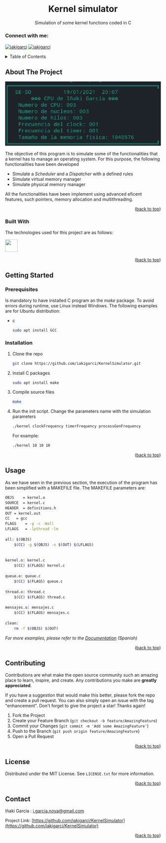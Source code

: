 <div id="top"></div>

<br />
<div align="center">

  <h1 align="center">Kernel simulator</h1>

  <p align="center">
    Simulation of some kernel functions coded in C
    <br />
    <!--<br />
    <br />
    <a href="https://github.com/othneildrew/Best-README-Template">View Demo</a>
    ·
    <a href="https://github.com/othneildrew/Best-README-Template/issues">Report Bug</a>
    ·
    <a href="https://github.com/othneildrew/Best-README-Template/issues">Request Feature</a>-->
  </p>
  <h3 align="left">Connect with me:</h3>
    <p align="left">
    <a href="https://www.linkedin.com/in/iakigarcia" target="blank"><img align="center" src="https://raw.githubusercontent.com/rahuldkjain/github-profile-readme-generator/master/src/images/icons/Social/linked-in-alt.svg" alt="iakigarci" height="30" width="40" /></a>
    <a href="https://es.stackoverflow.com/users/158274/iakigarci" target="blank"><img align="center" src="https://raw.githubusercontent.com/rahuldkjain/github-profile-readme-generator/master/src/images/icons/Social/stack-overflow.svg" alt="iakigarci" height="30" width="40" /></a>
    </p>
</div>



<!-- TABLE OF CONTENTS -->
<details>
  <summary>Table of Contents</summary>
  <ol>
    <li>
      <a href="#about-the-project">About The Project</a>
      <ul>
        <li><a href="#built-with">Built With</a></li>
      </ul>
    </li>
    <li>
      <a href="#getting-started">Getting Started</a>
      <ul>
        <li><a href="#prerequisites">Prerequisites</a></li>
        <li><a href="#installation">Installation</a></li>
      </ul>
    </li>
    <li><a href="#usage">Usage</a></li>
    <li><a href="#contributing">Contributing</a></li>
    <li><a href="#license">License</a></li>
    <li><a href="#contact">Contact</a></li>
  </ol>
</details>



<!-- ABOUT THE PROJECT -->
## About The Project

<p align="center">
    <img src="kernel_example.PNG">
</p>

The objective of this program is to simulate some of the functionalities that a kernel has to manage an operating system. For this purpose, the following functionalities have been developed

- Simulate a _Scheduler_ and a _Dispatcher_ with a defined rules
- Simulate virtual memory manager
- Simulate physical memory manager

All the functionalities have been implement using advanced eficent features, such pointers, memory allocation and multithreading. 

<p align="right">(<a href="#top">back to top</a>)</p>


### Built With

The technologies used for this project are as follows:
<p align="left">
<!-- https://devicon.dev/ -->
  
<!-- AWS <img src="https://cdn.jsdelivr.net/gh/devicons/devicon/icons/amazonwebservices/amazonwebservices-original.svg" width="40" height="40"/>-->
<!-- BASH <img src="https://cdn.jsdelivr.net/gh/devicons/devicon/icons/bash/bash-original.svg" width="40" height="40"/>-->     
<!-- DOCKER <img src="https://cdn.jsdelivr.net/gh/devicons/devicon/icons/docker/docker-original.svg" width="40" height="40"/>-->
<!-- KUBERNETS  <img src="https://cdn.jsdelivr.net/gh/devicons/devicon/icons/kubernetes/kubernetes-plain.svg" width="40" height="40"/>-->
<!-- JAVA <img src="https://cdn.jsdelivr.net/gh/devicons/devicon/icons/java/java-original.svg" width="40" height="40"/>-->
<!-- JS <img src="https://cdn.jsdelivr.net/gh/devicons/devicon/icons/javascript/javascript-original.svg" width="40" height="40"/>-->
<!-- Node <img src="https://cdn.jsdelivr.net/gh/devicons/devicon/icons/nodejs/nodejs-original.svg" width="40" height="40"/>-->
<!-- EX <img src="https://cdn.jsdelivr.net/gh/devicons/devicon/icons/express/express-original.svg" width="40" height="40"/>-->
<!-- TS <img src="https://cdn.jsdelivr.net/gh/devicons/devicon/icons/typescript/typescript-original.svg" width="40" height="40"/>-->
<!-- React <img src="https://cdn.jsdelivr.net/gh/devicons/devicon/icons/react/react-original.svg" width="40" height="40"/>-->
<!-- Mongo <img src="https://cdn.jsdelivr.net/gh/devicons/devicon/icons/mongodb/mongodb-original.svg" width="40" height="40"/>-->
<!-- PYTHON <img src="https://cdn.jsdelivr.net/gh/devicons/devicon/icons/python/python-original.svg" width="40" height="40"/>-->
<img src="https://cdn.jsdelivr.net/gh/devicons/devicon/icons/c/c-original.svg" width="40" height="40"/>
<!--  <img src="" width="40" height="40"/>-->
<!--  <img src="" width="40" height="40"/>-->
<!--  <img src="" width="40" height="40"/>-->
<!--  <img src="" width="40" height="40"/>-->
</p>      

<p align="right">(<a href="#top">back to top</a>)</p>


<!-- GETTING STARTED -->
## Getting Started



### Prerequisites

Is mandatory to have installed C program an the _make_ package. To avoid errors during runtime, use Linux instead Windows. The following examples are for Ubuntu distribution:
* c
  ```sh
  sudo apt install GCC
  ```
### Installation

1. Clone the repo
   ```sh
   git clone https://github.com/iakigarci/KernelSimulator.git
   ```
2. Install C packages
   ```sh
   sudo apt install make
   ```
3. Compile source files
   ```sh
   make
   ```
4. Run the init script. Change the parameters name with the simulation parameters
   ```sh
   ./kernel clockFrequency timerFrequency processGenFrequency
   ```
   For example:
   ```sh
   ./kernel 10 10 10
   ```

<p align="right">(<a href="#top">back to top</a>)</p>



<!-- USAGE EXAMPLES -->
## Usage

As we have seen in the previous section, the execution of the program has been simplified with a MAKEFILE file. The MAKEFILE parameters are:

```sh
OBJS	= kernel.o 
SOURCE	= kernel.c 
HEADER	= definitions.h 
OUT	= kernel.out
CC	 = gcc
FLAGS	 = -g -c -Wall
LFLAGS	 = -lpthread -lm

all: $(OBJS)
	$(CC) -g $(OBJS) -o $(OUT) $(LFLAGS)


kernel.o: kernel.c
	$(CC) $(FLAGS) kernel.c 

queue.o: queue.c
	$(CC) $(FLAGS) queue.c 

thread.o: thread.c
	$(CC) $(FLAGS) thread.c 

mensajes.o: mensajes.c
	$(CC) $(FLAGS) mensajes.c 

clean:
	rm -f $(OBJS) $(OUT)
```


_For more examples, please refer to the [Documentation](Proyecto_SO_IGarcia.pdf) (Spanish)_

<p align="right">(<a href="#top">back to top</a>)</p>



<!-- ROADMAP -->
<!--## Roadmap

- [x] Add Changelog
- [x] Add back to top links
- [ ] Add Additional Templates w/ Examples
- [ ] Add "components" document to easily copy & paste sections of the readme
- [ ] Multi-language Support
    - [ ] Chinese
    - [ ] Spanish

See the [open issues](https://github.com/othneildrew/Best-README-Template/issues) for a full list of proposed features (and known issues).

<p align="right">(<a href="#top">back to top</a>)</p>-->



<!-- CONTRIBUTING -->
## Contributing

Contributions are what make the open source community such an amazing place to learn, inspire, and create. Any contributions you make are **greatly appreciated**.

If you have a suggestion that would make this better, please fork the repo and create a pull request. You can also simply open an issue with the tag "enhancement".
Don't forget to give the project a star! Thanks again!

1. Fork the Project
2. Create your Feature Branch (`git checkout -b feature/AmazingFeature`)
3. Commit your Changes (`git commit -m 'Add some AmazingFeature'`)
4. Push to the Branch (`git push origin feature/AmazingFeature`)
5. Open a Pull Request

<p align="right">(<a href="#top">back to top</a>)</p>



<!-- LICENSE -->
## License

Distributed under the MIT License. See `LICENSE.txt` for more information.

<p align="right">(<a href="#top">back to top</a>)</p>



<!-- CONTACT -->
## Contact

Iñaki García : i.garcia.noya@gmail.com

Project Link: [https://github.com/iakigarci/KernelSimulator](https://github.com/iakigarci/KernelSimulator)

<p align="right">(<a href="#top">back to top</a>)</p>



<!-- CONTRIBUTORS -->
<!--
## Contributors
* iakigarci [https://github.com/iakigarci/](https://github.com/iakigarci/)

-->

<!-- MARKDOWN LINKS & IMAGES -->
<!-- https://www.markdownguide.org/basic-syntax/#reference-style-links -->
[contributors-shield]: https://img.shields.io/github/contributors/othneildrew/Best-README-Template.svg?style=for-the-badge
[contributors-url]: https://github.com/othneildrew/Best-README-Template/graphs/contributors
[forks-shield]: https://img.shields.io/github/forks/othneildrew/Best-README-Template.svg?style=for-the-badge
[forks-url]: https://github.com/othneildrew/Best-README-Template/network/members
[stars-shield]: https://img.shields.io/github/stars/othneildrew/Best-README-Template.svg?style=for-the-badge
[stars-url]: https://github.com/othneildrew/Best-README-Template/stargazers
[issues-shield]: https://img.shields.io/github/issues/othneildrew/Best-README-Template.svg?style=for-the-badge
[issues-url]: https://github.com/othneildrew/Best-README-Template/issues
[license-shield]: https://img.shields.io/github/license/othneildrew/Best-README-Template.svg?style=for-the-badge
[license-url]: https://github.com/othneildrew/Best-README-Template/blob/master/LICENSE.txt
[linkedin-shield]: https://img.shields.io/badge/-LinkedIn-black.svg?style=for-the-badge&logo=linkedin&colorB=555
[linkedin-url]: https://linkedin.com/in/othneildrew
[product-screenshot]: images/screenshot.png
